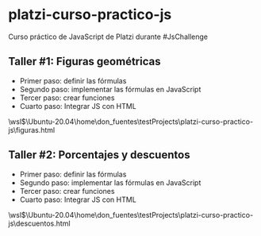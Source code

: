 # platzi-curso-practico-js

Curso práctico de JavaScript de Platzi durante #JsChallenge

## Taller #1: Figuras geométricas

- Primer paso: definir las fórmulas
- Segundo paso: implementar las fórmulas en JavaScript
- Tercer paso: crear funciones
- Cuarto paso: Integrar JS con HTML

\\wsl$\Ubuntu-20.04\home\don_fuentes\testProjects\platzi-curso-practico-js\figuras.html

## Taller #2: Porcentajes y descuentos

- Primer paso: definir las fórmulas
- Segundo paso: implementar las fórmulas en JavaScript
- Tercer paso: crear funciones
- Cuarto paso: Integrar JS con HTML

\\wsl$\Ubuntu-20.04\home\don_fuentes\testProjects\platzi-curso-practico-js\descuentos.html